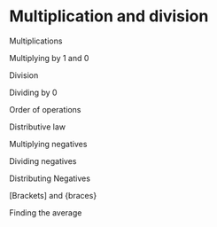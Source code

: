# Multiplication and division 

Multiplications

Multiplying by 1 and 0 

Division 

Dividing by 0

Order of operations 

Distributive law 

Multiplying negatives 

Dividing negatives 

Distributing Negatives 

[Brackets] and {braces}

Finding the average 

